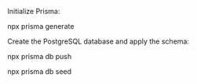 
Initialize Prisma:

npx prisma generate

Create the PostgreSQL database and apply the schema:

npx prisma db push

npx prisma db seed
